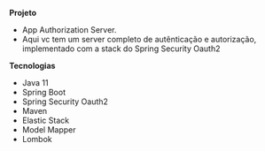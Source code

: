 **Projeto**

- App Authorization Server.
- Aqui vc tem um server completo de autênticação e autorização, implementado com a stack do Spring Security Oauth2


**Tecnologias**
- Java 11
- Spring Boot
- Spring Security Oauth2
- Maven
- Elastic Stack
- Model Mapper
- Lombok
